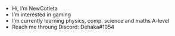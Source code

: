 - Hi, I’m NewCotleta
- I’m interested in gaming
- I’m currently learning physics, comp. science and maths A-level
- Reach me throung Discord: Dehaka#1054

<!---
NewCotleta/NewCotleta is a ✨ special ✨ repository because its `README.md` (this file) appears on your GitHub profile.
You can click the Preview link to take a look at your changes.
--->

